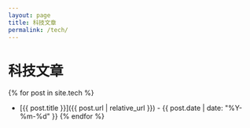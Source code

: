```yaml
---
layout: page
title: 科技文章
permalink: /tech/
---
```


# 科技文章

{% for post in site.tech %}
- [{{ post.title }}]({{ post.url | relative_url }}) - {{ post.date | date: "%Y-%m-%d" }}
{% endfor %}
